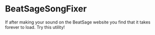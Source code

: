 # BeatSageSongFixer
If after making your sound on the BeatSage website you find that it takes forever to load. Try this utility!
